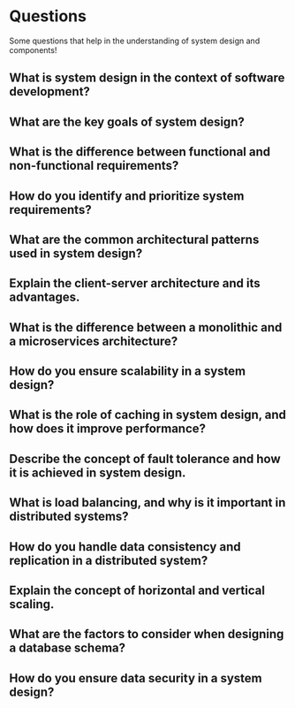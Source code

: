 # Questions

Some questions that help in the understanding of system design and components!

## What is system design in the context of software development?

## What are the key goals of system design?

## What is the difference between functional and non-functional requirements?

## How do you identify and prioritize system requirements?

## What are the common architectural patterns used in system design?

## Explain the client-server architecture and its advantages.

## What is the difference between a monolithic and a microservices architecture?

## How do you ensure scalability in a system design?

## What is the role of caching in system design, and how does it improve performance?

## Describe the concept of fault tolerance and how it is achieved in system design.

## What is load balancing, and why is it important in distributed systems?

## How do you handle data consistency and replication in a distributed system?

## Explain the concept of horizontal and vertical scaling.

## What are the factors to consider when designing a database schema?

## How do you ensure data security in a system design?
